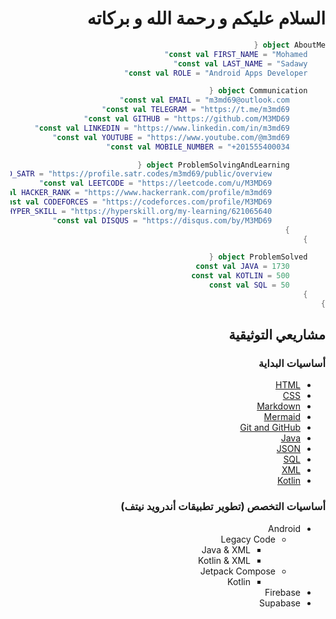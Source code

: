 <div dir="rtl">

# السلام عليكم و رحمة الله و بركاته

```kotlin
object AboutMe {
    const val FIRST_NAME = "Mohamed"
    const val LAST_NAME = "Sadawy"
    const val ROLE = "Android Apps Developer"

    object Communication {
        const val EMAIL = "m3md69@outlook.com"
        const val TELEGRAM = "https://t.me/m3md69"
        const val GITHUB = "https://github.com/M3MD69"
        const val LINKEDIN = "https://www.linkedin.com/in/m3md69"
        const val YOUTUBE = "https://www.youtube.com/@m3md69"
        const val MOBILE_NUMBER = "+201555400034"

        object ProblemSolvingAndLearning {
            const val CODERHUB_AND_SATR = "https://profile.satr.codes/m3md69/public/overview"
            const val LEETCODE = "https://leetcode.com/u/M3MD69"
            const val HACKER_RANK = "https://www.hackerrank.com/profile/m3md69"
            const val CODEFORCES = "https://codeforces.com/profile/M3MD69"
            const val HYPER_SKILL = "https://hyperskill.org/my-learning/621065640"
            const val DISQUS = "https://disqus.com/by/M3MD69"
        }
    }

    object ProblemSolved {
        const val JAVA = 1730
        const val KOTLIN = 500
        const val SQL = 50
    }
}
```

## مشاريعي التوثيقية

### أساسيات البداية

- [HTML](https://github.com/M3MD69/LearnHTML)
- [CSS](https://github.com/M3MD69/LearnCSS)
- [Markdown](https://github.com/M3MD69/LearnMarkdown)
- [Mermaid](https://github.com/M3MD69/LearnMermaid)
- [Git and GitHub](https://github.com/M3MD69/LearnGitAndGithub)
- [Java](https://github.com/M3MD69/LearnJava)
- [JSON](https://github.com/M3MD69/LearnJSON)
- [SQL](https://github.com/M3MD69/LearnSQL)
- [XML](https://github.com/M3MD69/LearnXML)
- [Kotlin](https://github.com/M3MD69/LearnKotlin)

### أساسيات التخصص (تطوير تطبيقات أندرويد نيتف)

- Android
    - Legacy Code
        - Java & XML
        - Kotlin & XML
    - Jetpack Compose
        - Kotlin
- Firebase
- Supabase
</div>
